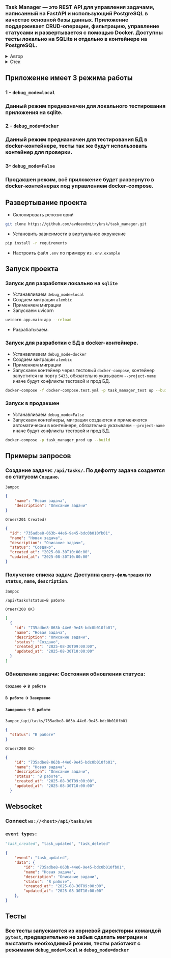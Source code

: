 ### Task Manager — это REST API для управления задачами, написанный на FastAPI и использующий PostgreSQL в качестве основной базы данных. Приложение поддерживает CRUD-операции, фильтрацию, управление статусами и развертывается с помощью Docker. Доступны тесты локально на SQLite и отдельно в контейнере на PostgreSQL.

<details>
<summary>Автор</summary>

* [Github](https://github.com/avdeevdmitrykrsk)
* [Telegram](https://t.me/h0mie_s)

</details>

<details>
<summary>Стек</summary>

- python 3.11
- fastapi
- postgresql
- sqlalchemy
- pydantic
- pytest

</details>

## Приложение имеет 3 режима работы
### 1 - `debug_mode=local`
### Данный режим предназначен для локального тестирования приложения на sqlite.
### 2 - `debug_mode=docker`
### Данный режим предназначен для тестирования БД в docker-контейнере, тесты так же будут использовать контейнер для проверки.
### 3- `debug_mode=False`
### Продакшен режим, всё приложение будет развернуто в docker-контейнерах под управлением docker-compose.

## Развертывание проекта
* Склонировать репозиторий
```bash
git clone https://github.com/avdeevdmitrykrsk/task_manager.git
```

* Установить зависимости в виртуальное окружение
```bash
pip install -r requirements
```

* Настроить файл `.env` по примеру из `.env.example`

## Запуск проекта
### Запуск для разработки локально на `sqlite`
* Устанавливаем `debug_mode=local`
* Создаем миграции `alembic`
* Применяем миграции
* Запускаем uvicorn
```bash
uvicorn app.main:app --reload
```
* Разрабатываем.

### Запуск для разработки с БД в docker-контейнере.
* Устанавливаем `debug_mode=docker`
* Создаем миграции `alembic`
* Применяем миграции
* Запускаем контейнер через тестовый `docker-compose`, контейнер запустится на порту `5433`, обязательно указываем `--project-name` иначе будут конфликты тестовой и прод БД.
```bash
docker-compose -f docker-compose.test.yml -p task_manager_test up --build
```

### Запуск в продакшен
* Устанавливаем `debug_mode=False`
* Запускаем контейнеры, миграции создаются и применяются автоматически в контейнере, обязательно указываем `--project-name` иначе будут конфликты тестовой и прод БД.
```bash
docker-compose -p task_manager_prod up --build
```
## Примеры запросов

### Создание задачи: `/api/tasks/`. По дефолту задача создается со статусом `Создано`.

`Запрос`
```json
{
    "name": "Новая задача",
    "description": "Описание задачи"
}
```
`Ответ(201 Created)`
```json
{
  "id": "735adbe8-063b-44e6-9e45-bdc0b010fb01",
  "name": "Новая задача",
  "description": "Описание задачи",
  "status": "Создано",
  "created_at": "2025-08-30T10:00:00",
  "updated_at": "2025-08-30T10:00:00"
}
```
### Получение списка задач: Доступна `query-фильтрация` по `status`, `name`, `description`. 
`Запрос` 
```http
/api/tasks?status=В работе
```
`Ответ(200 OK)`
```json
[
  {
    "id": "735adbe8-063b-44e6-9e45-bdc0b010fb01",
    "name": "Новая задача",
    "description": "Описание задачи",
    "status": "Создано",
    "created_at": "2025-08-30T09:00:00",
    "updated_at": "2025-08-30T10:00:00"
  }
]
```
### Обновление задачи: Состояния обновления статуса:
#### `Создано` -> `В работе`
#### `В работе` -> `Завершено`
#### `Завершено` -> `В работе`
`Запрос`
`/api/tasks/735adbe8-063b-44e6-9e45-bdc0b010fb01`

```json
{
  "status": "В работе"
}
```
`Ответ(200 OK)`
```json
{
    "id": "735adbe8-063b-44e6-9e45-bdc0b010fb01",
    "name": "Новая задача",
    "description": "Описание задачи",
    "status": "В работе",
    "created_at": "2025-08-30T09:00:00",
    "updated_at": "2025-08-30T10:00:00"
  }
```
## Websocket
### Connect `ws://<host>/api/tasks/ws`
### `event types:`
```python
"task_created", "task_updated", "task_deleted"
```
```json
{
    "event": "task_updated",
    "data": {
        "id": "735adbe8-063b-44e6-9e45-bdc0b010fb01",
        "name": "Новая задача",
        "description": "Описание задачи",
        "status": "В работе",
        "created_at": "2025-08-30T09:00:00",
        "updated_at": "2025-08-30T10:00:00"
    },
}
```

## Тесты
### Все тесты запускаются из корневой директории командой `pytest`, предварительно не забыв сделать миграции и выставить необходимый режим, тесты работают с режимами `debug_mode=local` и `debug_mode=docker`
